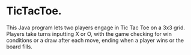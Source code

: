 # TicTacToe.
This Java program lets two players engage in Tic Tac Toe on a 3x3 grid. Players take turns inputting X or O, with the game checking for win conditions or a draw after each move, ending when a player wins or the board fills.

